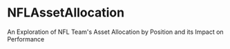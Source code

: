 # NFLAssetAllocation
An Exploration of NFL Team's Asset Allocation by Position and its Impact on Performance
